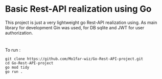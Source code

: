 # Basic Rest-API realization using Go

This project is just a very lightweight go Rest-API realization using.
As main library for development Gin was used, for DB sqlite and JWT for user authorization.

#
To run :
```cli
git clone https://github.com/Mo1far-wiz/Go-Rest-API-project.git
cd Go-Rest-API-project
go mod tidy
go run .
```
